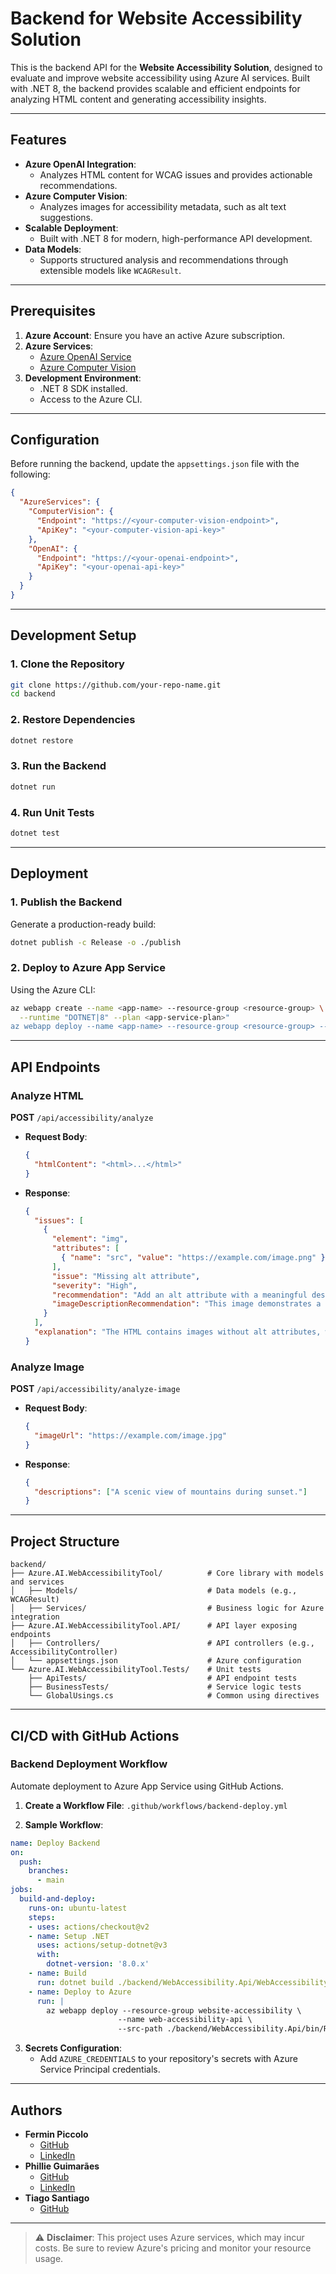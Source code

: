# Backend for Website Accessibility Solution

This is the backend API for the **Website Accessibility Solution**, designed to evaluate and improve website accessibility using Azure AI services. Built with .NET 8, the backend provides scalable and efficient endpoints for analyzing HTML content and generating accessibility insights.

---

## Features

- **Azure OpenAI Integration**:
  - Analyzes HTML content for WCAG issues and provides actionable recommendations.
- **Azure Computer Vision**:
  - Analyzes images for accessibility metadata, such as alt text suggestions.
- **Scalable Deployment**:
  - Built with .NET 8 for modern, high-performance API development.
- **Data Models**:
  - Supports structured analysis and recommendations through extensible models like `WCAGResult`.

---

## Prerequisites

1. **Azure Account**: Ensure you have an active Azure subscription.
2. **Azure Services**:
   - [Azure OpenAI Service](https://learn.microsoft.com/en-us/azure/ai-services/openai/)
   - [Azure Computer Vision](https://learn.microsoft.com/en-us/azure/cognitive-services/computer-vision/)
3. **Development Environment**:
   - .NET 8 SDK installed.
   - Access to the Azure CLI.

---

## Configuration

Before running the backend, update the `appsettings.json` file with the following:

```json
{
  "AzureServices": {
    "ComputerVision": {
      "Endpoint": "https://<your-computer-vision-endpoint>",
      "ApiKey": "<your-computer-vision-api-key>"
    },
    "OpenAI": {
      "Endpoint": "https://<your-openai-endpoint>",
      "ApiKey": "<your-openai-api-key>"
    }
  }
}
```

---

## Development Setup

### 1. Clone the Repository
```bash
git clone https://github.com/your-repo-name.git
cd backend
```

### 2. Restore Dependencies
```bash
dotnet restore
```

### 3. Run the Backend
```bash
dotnet run
```

### 4. Run Unit Tests
```bash
dotnet test
```

---

## Deployment

### 1. Publish the Backend
Generate a production-ready build:
```bash
dotnet publish -c Release -o ./publish
```

### 2. Deploy to Azure App Service
Using the Azure CLI:
```bash
az webapp create --name <app-name> --resource-group <resource-group> \
  --runtime "DOTNET|8" --plan <app-service-plan>"
az webapp deploy --name <app-name> --resource-group <resource-group> --src-path ./publish
```

---

## API Endpoints

### Analyze HTML
**POST** `/api/accessibility/analyze`
- **Request Body**: 
  ```json
  {
    "htmlContent": "<html>...</html>"
  }
  ```
- **Response**:
  ```json
  {
    "issues": [
      {
        "element": "img", 
        "attributes": [
          { "name": "src", "value": "https://example.com/image.png" }
        ], 
        "issue": "Missing alt attribute",
        "severity": "High",
        "recommendation": "Add an alt attribute with a meaningful description.", 
        "imageDescriptionRecommendation": "This image demonstrates a modern computer setup, featuring a clear visual presentation of accessories and text on the screen with appropriate contrast."
      }
    ],
    "explanation": "The HTML contains images without alt attributes, which are essential for screen readers."
  }
  ```

### Analyze Image
**POST** `/api/accessibility/analyze-image`
- **Request Body**:
  ```json
  {
    "imageUrl": "https://example.com/image.jpg"
  }
  ```
- **Response**:
  ```json
  {
    "descriptions": ["A scenic view of mountains during sunset."]
  }
  ```

---

## Project Structure

```plaintext
backend/
├── Azure.AI.WebAccessibilityTool/          # Core library with models and services
│   ├── Models/                             # Data models (e.g., WCAGResult)
│   ├── Services/                           # Business logic for Azure integration
├── Azure.AI.WebAccessibilityTool.API/      # API layer exposing endpoints
│   ├── Controllers/                        # API controllers (e.g., AccessibilityController)
│   └── appsettings.json                    # Azure configuration
└── Azure.AI.WebAccessibilityTool.Tests/    # Unit tests
    ├── ApiTests/                           # API endpoint tests
    ├── BusinessTests/                      # Service logic tests
    └── GlobalUsings.cs                     # Common using directives
```

---

## CI/CD with GitHub Actions

### Backend Deployment Workflow
Automate deployment to Azure App Service using GitHub Actions.

1. **Create a Workflow File**: `.github/workflows/backend-deploy.yml`

2. **Sample Workflow**:
```yaml
name: Deploy Backend
on:
  push:
    branches:
      - main
jobs:
  build-and-deploy:
    runs-on: ubuntu-latest
    steps:
    - uses: actions/checkout@v2
    - name: Setup .NET
      uses: actions/setup-dotnet@v3
      with:
        dotnet-version: '8.0.x'
    - name: Build
      run: dotnet build ./backend/WebAccessibility.Api/WebAccessibility.Api.csproj
    - name: Deploy to Azure
      run: |
        az webapp deploy --resource-group website-accessibility \
                        --name web-accessibility-api \
                        --src-path ./backend/WebAccessibility.Api/bin/Release/net8.0/publish
```

3. **Secrets Configuration**:
   - Add `AZURE_CREDENTIALS` to your repository's secrets with Azure Service Principal credentials.

---

## Authors

- **Fermin Piccolo**
  - [GitHub](https://github.com/frmpiccolo)
  - [LinkedIn](https://www.linkedin.com/in/ferminpiccolo/)
- **Phillie Guimarães**
  - [GitHub](https://github.com/phiguimaraes)
  - [LinkedIn](https://www.linkedin.com/in/phillieguimar%C3%A3es/)
- **Tiago Santiago**
  - [GitHub](https://github.com/tsdes-santiago)

---

> ⚠ **Disclaimer**: This project uses Azure services, which may incur costs. Be sure to review Azure's pricing and monitor your resource usage.
